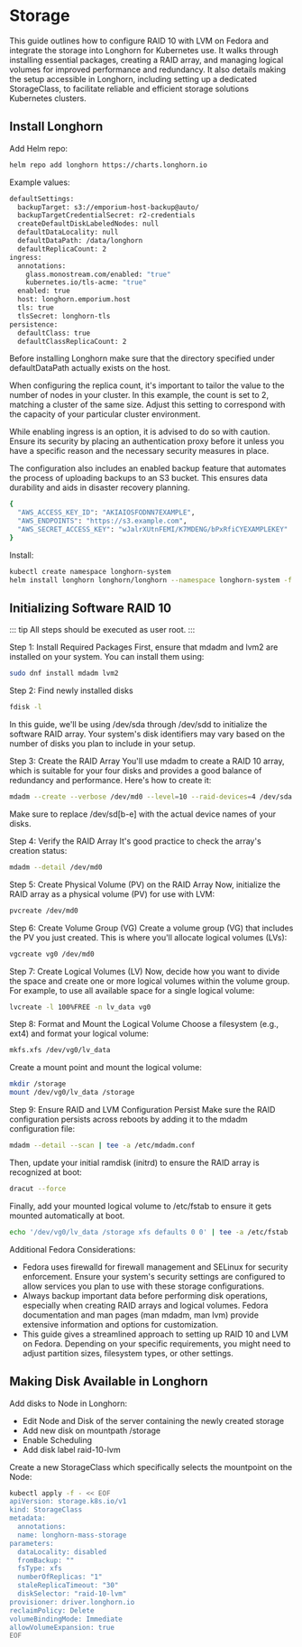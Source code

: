 # Storage

This guide outlines how to configure RAID 10 with LVM on Fedora and integrate the storage into Longhorn for Kubernetes use. It walks through installing essential packages, creating a RAID array, and managing logical volumes for improved performance and redundancy. It also details making the setup accessible in Longhorn, including setting up a dedicated StorageClass, to facilitate reliable and efficient storage solutions Kubernetes clusters.


## Install Longhorn

Add Helm repo:
```bash
helm repo add longhorn https://charts.longhorn.io
```

Example values:
```bash
defaultSettings:
  backupTarget: s3://emporium-host-backup@auto/
  backupTargetCredentialSecret: r2-credentials
  createDefaultDiskLabeledNodes: null
  defaultDataLocality: null
  defaultDataPath: /data/longhorn
  defaultReplicaCount: 2
ingress:
  annotations:
    glass.monostream.com/enabled: "true"
    kubernetes.io/tls-acme: "true"
  enabled: true
  host: longhorn.emporium.host
  tls: true
  tlsSecret: longhorn-tls
persistence:
  defaultClass: true
  defaultClassReplicaCount: 2
```

Before installing Longhorn make sure that the directory specified under defaultDataPath actually exists on the host.

When configuring the replica count, it's important to tailor the value to the number of nodes in your cluster. 
In this example, the count is set to 2, matching a cluster of the same size. Adjust this setting to correspond with the capacity of your particular cluster environment.

While enabling ingress is an option, it is advised to do so with caution. Ensure its security by placing an authentication proxy before it unless you have a specific reason and the necessary security measures in place.

The configuration also includes an enabled backup feature that automates the process of uploading backups to an S3 bucket. This ensures data durability and aids in disaster recovery planning.

```bash
{
  "AWS_ACCESS_KEY_ID": "AKIAIOSFODNN7EXAMPLE",
  "AWS_ENDPOINTS": "https://s3.example.com",
  "AWS_SECRET_ACCESS_KEY": "wJalrXUtnFEMI/K7MDENG/bPxRfiCYEXAMPLEKEY"
}
```

Install:
```bash
kubectl create namespace longhorn-system
helm install longhorn longhorn/longhorn --namespace longhorn-system -f values.yaml
```

## Initializing Software RAID 10

::: tip
All steps should be executed as user root.
:::


Step 1: Install Required Packages
First, ensure that mdadm and lvm2 are installed on your system. You can install them using:

```bash
sudo dnf install mdadm lvm2
```

Step 2: Find newly installed disks
```bash
fdisk -l
```
In this guide, we'll be using /dev/sda through /dev/sdd to initialize the software RAID array. Your system's disk identifiers may vary based on the number of disks you plan to include in your setup.

Step 3: Create the RAID Array
You'll use mdadm to create a RAID 10 array, which is suitable for your four disks and provides a good balance of redundancy and performance. Here's how to create it:

```bash
mdadm --create --verbose /dev/md0 --level=10 --raid-devices=4 /dev/sda /dev/sdb /dev/sdc /dev/sdd
```
Make sure to replace /dev/sd[b-e] with the actual device names of your disks.

Step 4: Verify the RAID Array
It's good practice to check the array's creation status:

```bash
mdadm --detail /dev/md0
```

Step 5: Create Physical Volume (PV) on the RAID Array
Now, initialize the RAID array as a physical volume (PV) for use with LVM:

```bash
pvcreate /dev/md0
```

Step 6: Create Volume Group (VG)
Create a volume group (VG) that includes the PV you just created. This is where you'll allocate logical volumes (LVs):

```bash
vgcreate vg0 /dev/md0
```

Step 7: Create Logical Volumes (LV)
Now, decide how you want to divide the space and create one or more logical volumes within the volume group. For example, to use all available space for a single logical volume:

```bash
lvcreate -l 100%FREE -n lv_data vg0
```

Step 8: Format and Mount the Logical Volume
Choose a filesystem (e.g., ext4) and format your logical volume:

```bash
mkfs.xfs /dev/vg0/lv_data
```

Create a mount point and mount the logical volume:

```bash
mkdir /storage
mount /dev/vg0/lv_data /storage
```

Step 9: Ensure RAID and LVM Configuration Persist
Make sure the RAID configuration persists across reboots by adding it to the mdadm configuration file:

```bash
mdadm --detail --scan | tee -a /etc/mdadm.conf
```

Then, update your initial ramdisk (initrd) to ensure the RAID array is recognized at boot:

```bash
dracut --force
```

Finally, add your mounted logical volume to /etc/fstab to ensure it gets mounted automatically at boot.

```bash
echo '/dev/vg0/lv_data /storage xfs defaults 0 0' | tee -a /etc/fstab
```

Additional Fedora Considerations:
- Fedora uses firewalld for firewall management and SELinux for security enforcement. Ensure your system's security settings are configured to allow services you plan to use with these storage configurations.
- Always backup important data before performing disk operations, especially when creating RAID arrays and logical volumes.
Fedora documentation and man pages (man mdadm, man lvm) provide extensive information and options for customization.
- This guide gives a streamlined approach to setting up RAID 10 and LVM on Fedora. Depending on your specific requirements, you might need to adjust partition sizes, filesystem types, or other settings.

##  Making Disk Available in Longhorn

Add disks to Node in Longhorn:
- Edit Node and Disk of the server containing the newly created storage
- Add new disk on mountpath /storage
- Enable Scheduling
- Add disk label raid-10-lvm

Create a new StorageClass which specifically selects the mountpoint on the Node:
```bash
kubectl apply -f - << EOF
apiVersion: storage.k8s.io/v1
kind: StorageClass
metadata:
  annotations:
  name: longhorn-mass-storage
parameters:
  dataLocality: disabled
  fromBackup: ""
  fsType: xfs
  numberOfReplicas: "1"
  staleReplicaTimeout: "30"
  diskSelector: "raid-10-lvm"
provisioner: driver.longhorn.io
reclaimPolicy: Delete
volumeBindingMode: Immediate
allowVolumeExpansion: true
EOF
```